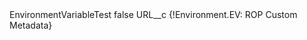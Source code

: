 <?xml version="1.0" encoding="UTF-8"?>
<CustomMetadata xmlns="http://soap.sforce.com/2006/04/metadata" xmlns:xsi="http://www.w3.org/2001/XMLSchema-instance" xmlns:xsd="http://www.w3.org/2001/XMLSchema">
    <label>EnvironmentVariableTest</label>
    <protected>false</protected>
    <values>
        <field>URL__c</field>
        <value xsi:type="xsd:string">{!Environment.EV: ROP Custom Metadata}</value>
    </values>
</CustomMetadata>
